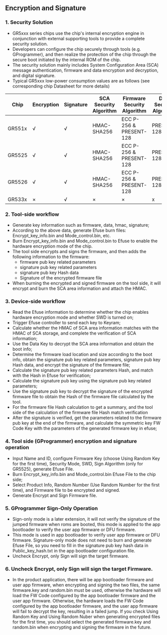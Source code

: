 ## Encryption and Signature



### 1. Security Solution

- GR5xxx series chips use the chip's internal encryption engine in conjunction with external supporting tools to provide a complete security solution.
- Developers can configure the chip securely through tools (e.g. GProgrammer), and then realize the protection of the chip through the secure boot initiated by the internal ROM of the chip.
- The security solution mainly includes System Configuration Area (SCA) message authentication, firmware and data encryption and decryption, and digital signature.
- Typical GR5xxx low-power consumption values are as follows (see corresponding chip Datasheet for more details)

| Chip | Encryption | Signature | SCA Security Algorithm | Firmware Security Algorithm | Data Security Algorithm | Signature Security Algorithm |
| ------ | --------|---------|---------------|--------------------------|----------------|----------------|
| GR551x |    √    |    √    |  HMAC-SHA256  |	ECC P-256 & PRESENT-128 |   PRESENT-128  |   RSASSA-PSS   |
| GR5525 |    √    |    √    |  HMAC-SHA256  |	ECC P-256 & PRESENT-128 |   PRESENT-128  | RSASSA-PSS / ECDSA  |
| GR5526 |    √    |    √    |  HMAC-SHA256  |	ECC P-256 & PRESENT-128 |   PRESENT-128  |   RSASSA-PSS   |
| GR533x |    ×    |    √    |      ×        |            ×             |        x       |     ECDSA      |



### 2. Tool-side workflow

- Generate key information such as firmware, data, hmac, signature;
- According to the above data, generate Efuse burn files: Encrypt_key_info.bin and Mode_control.bin, etc.
- Burn Encrypt_key_info.bin and Mode_control.bin to Efuse to enable the hardware encryption mode of the chip.
- The tool side encrypts and signs the firmware, and then adds the following information to the firmware:
	- firmware pub key related parameters
	- signature pub key related parameters
	- signature pub key Hash data
	- Signature of the encrypted firmware file
- When burning the encrypted and signed firmware on the tool side, it will encrypt and burn the SCA area information and attach the HMAC.



### 3. Device-side workflow

- Read the Efuse information to determine whether the chip enables hardware encryption mode and whether SWD is turned on;
- Trigger Efuse controller to send each key to Keyram;
- Calculate whether the HMAC of SCA area information matches with the HMAC of SCA storage, and complete the verification of SCA information;
- Use the Data Key to decrypt the SCA area information and obtain the boot info;
- Determine the firmware load location and size according to the boot info, obtain the signature pub key related parameters, signature pub key Hash data, and encrypt the signature of the firmware file;
- Calculate the signature pub key related parameters Hash, and match with the Hash in Efuse for verification;
- Calculate the signature pub key using the signature pub key related parameters;
- Use the signature pub key to decrypt the signature of the encrypted firmware file to obtain the Hash of the firmware file calculated by the tool.
- For the firmware file Hash calculation to get a summary, and the tool side of the calculation of the firmware file Hash match verification
- After the signature is verified, get the parameters related to the firmware pub key at the end of the firmware, and calculate the symmetric key FW Code Key with the parameters of the generated firmware key in efuse;



### 4. Tool side (GProgrammer) encryption and signature operation

- Input Name and ID, configure Firmware Key (choose Using Random Key for the first time), Security Mode, SWD, Sign Algorithm (only for GR5525), generate Efuse File.
- Burn Encrypt_key_info.bin and Mode_control.bin Efuse File to the chip side;
- Select Product Info, Random Number (Use Random Number for the first time), and Firmware file to be encrypted and signed.
- Generate Encrypt and Sign Firmware file.



### 5. GProgrammer Sign-Only Operation

- Sign-only mode is a later extension, it will not verify the signature of the jumped firmware when roms are booted, this mode is applied to the app bootloader to verify the user app firmware or DFU firmware.
- This mode is used in app bootloader to verify user app firmware or DFU firmware. Signature-only mode does not need to burn and generate Efuse File, so you need to fill in the signature pub key hash data in Public_key_hash.txt in the app bootloader configuration file.
- Uncheck Encrypt, only Sign will sign the target firmware.



### 6. Uncheck Encrypt, only Sign will sign the target Firmware.

- In the product application, there will be app bootloader firmware and user app firmware, when encrypting and signing the two files, the same firmware.key and random.bin must be used, otherwise the hardware will load the FW Code configured by the app bootloader firmware and the user app firmware. Otherwise, the hardware loads the FW Code configured by the app bootloader firmware, and the user app firmware will fail to decrypt the key, resulting in a failed jump. If you check Using Random Key and Using Random Nuber when generating encrypted files for the first time, you should select the generated firmware.key and random.bin when encrypting and signing the firmware in the future.